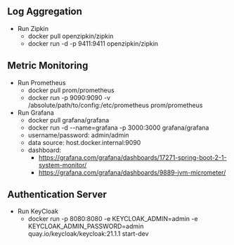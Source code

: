 ## Log Aggregation
* Run Zipkin 
  * docker pull openzipkin/zipkin
  * docker run -d -p 9411:9411 openzipkin/zipkin
## Metric Monitoring
* Run Prometheus
  * docker pull prom/prometheus
  * docker run -p 9090:9090 -v /absolute/path/to/config:/etc/prometheus prom/prometheus
* Run Grafana
  * docker pull grafana/grafana
  * docker run -d --name=grafana -p 3000:3000 grafana/grafana
  * username/password: admin/admin
  * data source: host.docker.internal:9090
  * dashboard: 
    * https://grafana.com/grafana/dashboards/17271-spring-boot-2-1-system-monitor/
    * https://grafana.com/grafana/dashboards/9889-jvm-micrometer/
## Authentication Server
* Run KeyCloak
  * docker run -p 8080:8080 -e KEYCLOAK_ADMIN=admin -e KEYCLOAK_ADMIN_PASSWORD=admin quay.io/keycloak/keycloak:21.1.1 start-dev
  